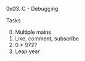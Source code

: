 0x03. C - Debugging

Tasks

0. Multiple mains
1. Like, comment, subscribe
2. 0 > 972?
3. Leap year
 
